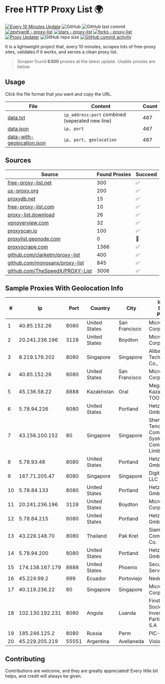 
# Free HTTP Proxy List 🌍

[![Every 10 Minutes Update](https://github.com/mertguvencli/http-proxy-list/actions/workflows/main.yml/badge.svg?branch=main)](https://github.com/mertguvencli/http-proxy-list/actions/workflows/main.yml)
![GitHub](https://img.shields.io/github/license/mertguvencli/http-proxy-list)
![GitHub last commit](https://img.shields.io/github/last-commit/mertguvencli/http-proxy-list)
[![zevtyardt - proxy-list](https://img.shields.io/static/v1?label=zevtyardt&message=proxy-list&color=blue&logo=github)](https://github.com/zevtyardt/proxy-list "Go to GitHub repo")
[![stars - proxy-list](https://img.shields.io/github/stars/zevtyardt/proxy-list?style=social)](https://github.com/zevtyardt/proxy-list)
[![forks - proxy-list](https://img.shields.io/github/forks/zevtyardt/proxy-list?style=social)](https://github.com/zevtyardt/proxy-list)
[![Proxy Updater](https://github.com/zevtyardt/proxy-list/workflows/Proxy%20Updater/badge.svg)](https://github.com/zevtyardt/proxy-list/actions?query=workflow:"Proxy+Updater")
![GitHub repo size](https://img.shields.io/github/repo-size/zevtyardt/proxy-list)
[![GitHub commit activity](https://img.shields.io/github/commit-activity/m/zevtyardt/proxy-list?logo=commits)](https://github.com/zevtyardt/proxy-list/commits/main)

It is a lightweight project that, every 10 minutes, scrapes lots of free-proxy sites, validates if it works, and serves a clean proxy list.

> Scraper found **6300** proxies at the latest update. Usable proxies are below.

## Usage

Click the file format that you want and copy the URL.

|File|Content|Count|
|----|-------|-----|
|[data.txt](https://raw.githubusercontent.com/mertguvencli/http-proxy-list/main/proxy-list/data.txt)|`ip_address:port` combined (seperated new line)|467|
|[data.json](https://raw.githubusercontent.com/mertguvencli/http-proxy-list/main/proxy-list/data.json)|`ip, port`|467|
|[data-with-geolocation.json](https://raw.githubusercontent.com/mertguvencli/http-proxy-list/main/proxy-list/data-with-geolocation.json)|`ip, port, geolocation`|467|

## Sources

|Source|Found Proxies|Succeed|
|------|-------------|-------|
|[free-proxy-list.net](https://free-proxy-list.net)|300|✅|
|[us-proxy.org](https://www.us-proxy.org)|200|✅|
|[proxydb.net](http://proxydb.net)|15|✅|
|[free-proxy-list.com](https://free-proxy-list.com/?page=&port=&type%5B%5D=http&type%5B%5D=https&up_time=0&search=Search)|10|✅|
|[proxy-list.download](https://www.proxy-list.download/HTTP)|26|✅|
|[vpnoverview.com](https://vpnoverview.com/privacy/anonymous-browsing/free-proxy-servers)|32|✅|
|[proxyscan.io](https://www.proxyscan.io)|100|✅|
|[proxylist.geonode.com](https://proxylist.geonode.com/api/proxy-list?limit=300&page=1&sort_by=lastChecked&sort_type=desc&protocols=http,https)|0|🚫|
|[proxyscrape.com](https://api.proxyscrape.com/v2/?request=displayproxies&protocol=http&timeout=10000&country=all&ssl=all&anonymity=all)|1366|✅|
|[github.com/clarketm/proxy-list](https://raw.githubusercontent.com/clarketm/proxy-list/master/proxy-list-raw.txt)|400|✅|
|[github.com/monosans/proxy-list](https://raw.githubusercontent.com/monosans/proxy-list/main/proxies/http.txt)|845|✅|
|[github.com/TheSpeedX/PROXY-List](https://raw.githubusercontent.com/TheSpeedX/PROXY-List/master/http.txt)|3006|✅|


## Sample Proxies With Geolocation Info

|#|Ip|Port|Country|City|Internet Service Provider|
|-|--|----|-------|----|-------------------------|
|1|40.85.152.26|8080|United States|San Francisco|Microsoft Corporation|
|2|20.241.236.196|3128|United States|Boydton|Microsoft Corporation|
|3|8.219.176.202|8080|Singapore|Singapore|Alibaba (US) Technology Co., Ltd.|
|4|40.85.152.26|8080|United States|San Francisco|Microsoft Corporation|
|5|45.136.58.22|8888|Kazakhstan|Oral|Megahost Kazakhstan TOO|
|6|5.78.94.226|8080|United States|Portland|Hetzner Online GmbH|
|7|43.156.100.152|80|Singapore|Singapore|Shenzhen Tencent Computer Systems Company Limited|
|8|5.78.93.48|8080|United States|Portland|Hetzner Online GmbH|
|9|167.71.205.47|8080|Singapore|Singapore|DigitalOcean, LLC|
|10|5.78.84.133|8080|United States|Portland|Hetzner Online GmbH|
|11|20.241.236.196|3128|United States|Boydton|Microsoft Corporation|
|12|5.78.64.215|8080|United States|Portland|Hetzner Online GmbH|
|13|43.229.148.70|8080|Thailand|Pak Kret|Siamdata Communication Co.|
|14|5.78.94.200|8080|United States|Portland|Hetzner Online GmbH|
|15|174.138.167.179|8888|United States|Phoenix|Secured Servers LLC|
|16|45.224.99.2|999|Ecuador|Portoviejo|Nedetel S.A.|
|17|40.119.236.22|80|Singapore|Singapore|Microsoft Corporation|
|18|102.130.192.231|8080|Angola|Luanda|Finstar - Sociedade de Investimento e Participacoes S.A|
|19|185.246.125.2|8080|Russia|Perm|PIC-AS|
|20|45.229.205.219|55551|Argentina|Avellaneda|Visio RED SRL|



## Contributing

Contributions are welcome, and they are greatly appreciated! Every
little bit helps, and credit will always be given.

